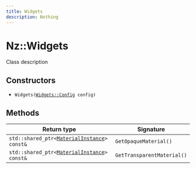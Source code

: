 ```yaml
---
title: Widgets
description: Nothing
---
```


# Nz::Widgets

Class description

## Constructors

- `Widgets(`[`Widgets::Config`](documentation/generated/Widgets/Widgets.Config.md)` config)`

## Methods

| Return type | Signature |
| ----------- | --------- |
| `std::shared_ptr<`[`MaterialInstance`](documentation/generated/Graphics/MaterialInstance.md)`> const&` | `GetOpaqueMaterial()` |
| `std::shared_ptr<`[`MaterialInstance`](documentation/generated/Graphics/MaterialInstance.md)`> const&` | `GetTransparentMaterial()` |
